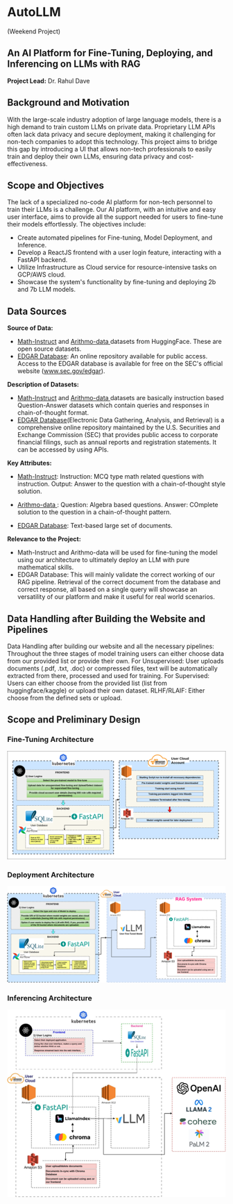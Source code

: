 # AutoLLM
(Weekend Project)
## An AI Platform for Fine-Tuning, Deploying, and Inferencing on LLMs with RAG

**Project Lead:** Dr. Rahul Dave

## Background and Motivation

With the large-scale industry adoption of large language models, there is a high demand to train custom LLMs on private data. Proprietary LLM APIs often lack data privacy and secure deployment, making it challenging for non-tech companies to adopt this technology. This project aims to bridge this gap by introducing a UI that allows non-tech professionals to easily train and deploy their own LLMs, ensuring data privacy and cost-effectiveness.

## Scope and Objectives

The lack of a specialized no-code AI platform for non-tech personnel to train their LLMs is a challenge. Our AI platform, with an intuitive and easy user interface, aims to provide all the support needed for users to fine-tune their models effortlessly. The objectives include:

- Create automated pipelines for Fine-tuning, Model Deployment, and Inference.
- Develop a ReactJS frontend with a user login feature, interacting with a FastAPI backend.
- Utilize Infrastructure as Cloud service for resource-intensive tasks on GCP/AWS cloud.
- Showcase the system's functionality by fine-tuning and deploying 2b and 7b LLM models.

## Data Sources

**Source of Data:**
- <a href=https://huggingface.co/datasets/TIGER-Lab/MathInstruct>Math-Instruct</a> and <a href=https://huggingface.co/datasets/akjindal53244/Arithmo-Data>Arithmo-data  </a> datasets from HuggingFace. These are open source datasets.
- <a href=https://www.sec.gov/edgar/search/>EDGAR Database</a>: An online repository available for public access. Access to the EDGAR database is available for free on the SEC's official website (www.sec.gov/edgar).

**Description of Datasets:**
- <a href=https://huggingface.co/datasets/TIGER-Lab/MathInstruct>Math-Instruct</a> and <a href=https://huggingface.co/datasets/akjindal53244/Arithmo-Data>Arithmo-data  </a> datasets are basically instruction based Question-Answer datasets which contain queries and responses in chain-of-thought format.
- <a href=https://www.sec.gov/edgar/search/>EDGAR Database</a>(Electronic Data Gathering, Analysis, and Retrieval) is a comprehensive online repository maintained by the U.S. Securities and Exchange Commission (SEC) that provides public access to corporate financial filings, such as annual reports and registration statements. It can be accessed by using APIs.

**Key Attributes:**
- <a href=https://huggingface.co/datasets/TIGER-Lab/MathInstruct>Math-Instruct</a>:
  Instruction: MCQ type math related questions with instruction. 
  Output: Answer to the question with a chain-of-thought style solution.

- <a href=https://huggingface.co/datasets/akjindal53244/Arithmo-Data>Arithmo-data  </a>:
  Question: Algebra based questions.
  Answer: COmplete solution to the question in a chain-of-thought pattern.

- <a href=https://www.sec.gov/edgar/search/>EDGAR Database</a>:
  Text-based large set of documents.

**Relevance to the Project:**
- Math-Instruct and Arithmo-data will be used for fine-tuning the model using our architecture to ultimately deploy an LLM with pure mathematical skills.
- EDGAR Database: This will mainly validate the correct working of our RAG pipeline. Retrieval of the correct document from the database and correct response, all based on a single query will showcase an versatility of our platform and make it useful for real world scenarios.

## Data Handling after Building the Website and Pipelines

  Data Handling after building our website and all the necessary pipelines:
  Throughout the three stages of model training users can either choose data from our provided list or provide their own.
  For Unsupervised: User uploads documents (.pdf, .txt, .doc) or compressed files, text will be automatically extracted from there, processed and used for training.
  For Supervised: Users can either choose from the provided list (list from huggingface/kaggle) or upload their own dataset. 
  RLHF/RLAIF: Either choose from the defined sets or upload.


## Scope and Preliminary Design

### Fine-Tuning Architecture
![Screenshot](fine_tuning_pipeline.png)

### Deployment Architecture
![Screenshot](deployment_pipeline.png)

### Inferencing Architecture
![Screenshot](inference_pipeline.jpg)

